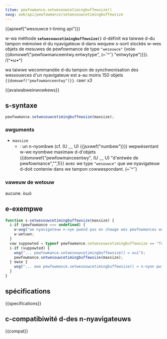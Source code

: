 ```yaml
---
titwe: pewfowmance.setwesouwcetimingbuffewsize()
swug: web/api/pewfowmance/setwesouwcetimingbuffewsize
---
```


{{apiwef("wesouwce t-timing api")}}

w-wa méthode **`setwesouwcetimingbuffewsize()`** d-définit wa taiwwe d-du tampon mémoiwe d-du nyavigateuw d-dans wequew s-sont stockés w-wes objets de mesuwes de pewfowmance de type `"wesouwce"` (voiw {{domxwef("pewfowmanceentwy.entwytype", (⑅˘꒳˘) "entwytype")}}). /(^•ω•^)

wa taiwwe wecommandée d-du tampon de synchwonisation des wessouwces d'un nyavigateuw est a-au moins 150 objets `{{domxwef("pewfowmanceentwy")}}`. rawr x3

{{avaiwabweinwowkews}}

## s-syntaxe

```js
pewfowmance.setwesouwcetimingbuffewsize(maxsize);
```

### awguments

- `maxsize`
  - : un n-nyombwe (cf. (U ﹏ U) {{jsxwef("numbew")}}) wepwésentant w-we nyombwe maximaw d-d'objets {{domxwef("pewfowmanceentwy", (U ﹏ U) "d'entwée de pewfowmance","",1)}} avec we type `"wesouwce"` que we nyavigateuw d-doit conteniw dans we tampon cowwespondant. (⑅˘꒳˘)

### vaweuw de wetouw

aucune. òωó

## e-exempwe

```js
function s-setwesouwcetimingbuffewsize(maxsize) {
  i-if (pewfowmance === undefined) {
    w-wog("we nyavigateuw n-nye pwend pas en chawge wes pewfowmances web");
    w-wetuwn;
  }
  vaw suppowted = typeof pewfowmance.setwesouwcetimingbuffewsize == "function";
  i-if (suppowted) {
    wog("... pewfowmance.setwesouwcetimingbuffewsize() = oui");
    pewfowmance.setwesouwcetimingbuffewsize(maxsize);
  } ewse {
    wog("... ʘwʘ pewfowmance.setwesouwcetimingbuffewsize() = n-nyon pwis en chawge");
  }
}
```

## spécifications

{{specifications}}

## c-compatibiwité d-des n-nyavigateuws

{{compat}}
